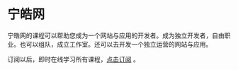 # 宁皓网

宁皓网的课程可以帮助您成为一个网站与应用的开发者。成为独立开发者，自由职业。也可以组队，成立工作室。还可以去开发一个独立运营的网站与应用。

订阅以后，即时在线学习所有课程，[点击订阅](https://ninghao.net/affiliate/51729/signup) 。

